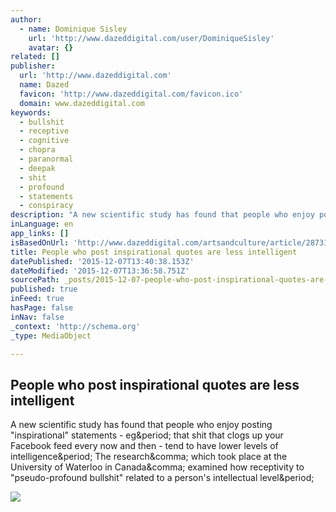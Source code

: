 ```yaml
---
author:
  - name: Dominique Sisley
    url: 'http://www.dazeddigital.com/user/DominiqueSisley'
    avatar: {}
related: []
publisher:
  url: 'http://www.dazeddigital.com'
  name: Dazed
  favicon: 'http://www.dazeddigital.com/favicon.ico'
  domain: www.dazeddigital.com
keywords:
  - bullshit
  - receptive
  - cognitive
  - chopra
  - paranormal
  - deepak
  - shit
  - profound
  - statements
  - conspiracy
description: "A new scientific study has found that people who enjoy posting \"inspirational\" statements - eg. that shit that clogs up your Facebook feed every now and then - tend to have lower levels of intelligence. The research, which took place at the University of Waterloo in Canada, examined how receptivity to \"pseudo-profound bullshit\" related to a person's intellectual level."
inLanguage: en
app_links: []
isBasedOnUrl: 'http://www.dazeddigital.com/artsandculture/article/28731/1/people-who-post-inspirational-quotes-aren-t-very-smart'
title: People who post inspirational quotes are less intelligent
datePublished: '2015-12-07T13:40:38.153Z'
dateModified: '2015-12-07T13:36:58.751Z'
sourcePath: _posts/2015-12-07-people-who-post-inspirational-quotes-are-less-intelligent.md
published: true
inFeed: true
hasPage: false
inNav: false
_context: 'http://schema.org'
_type: MediaObject

---
```

<article style=""><h1>People who post inspirational quotes are less intelligent</h1><p>A new scientific study has found that people who enjoy posting "inspirational" statements - eg&amp;period; that shit that clogs up your Facebook feed every now and then - tend to have lower levels of intelligence&amp;period; The research&amp;comma; which took place at the University of Waterloo in Canada&amp;comma; examined how receptivity to "pseudo-profound bullshit" related to a person's intellectual level&amp;period;</p><img src="http://dazedimg.dazedgroup.netdna-cdn.com/709/0-0-709-473/azure/dazed-prod/1150/1/1151855.jpg" /></article>